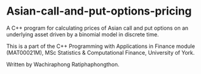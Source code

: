 # Asian-call-and-put-options-pricing
A C++ program for calculating prices of Asian call and put options on an underlying asset driven by a binomial model in discrete time.

This is a part of the C++ Programming with Applications in Finance module (MAT00021M), MSc Statistics & Computational Finance, University of York.

Written by Wachiraphong Ratiphaphongthon.
